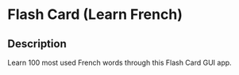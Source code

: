 # Flash Card (Learn French)

## Description
Learn 100 most used French words through this Flash Card GUI app.